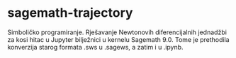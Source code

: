 # sagemath-trajectory
Simboličko programiranje. Rješavanje Newtonovih diferencijalnih jednadžbi za kosi hitac u Jupyter bilježnici u kernelu Sagemath 9.0. Tome je prethodila konverzija starog formata .sws u .sagews, a zatim i u .ipynb.
